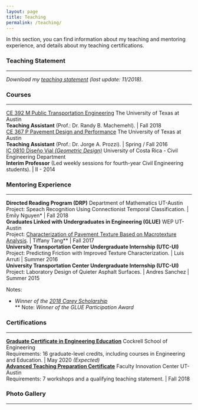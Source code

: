 ```yaml
---
layout: page
title: Teaching
permalink: /teaching/
---
```


In this section, you can find information about my teaching and mentoring experience, and details about my teaching certifications.

### Teaching Statement
___
<i>Download my [teaching statement](/downloads/teaching_statement.pdf) (last update: 11/2018).</i>

### Courses
___

[CE 392 M Public Transportation Engineering](/downloads/2018_syllabus.pdf) The University of Texas at Austin <br><b>Teaching Assistant</b> (Prof.: Dr. Randy B. Machemehl). | Fall 2018 <br>
[CE 367 P Pavement Design and Performance](/downloads/2016_syllabus.pdf) The University of Texas at Austin <br><b>Teaching Assistant</b> (Prof.: Dr. Jorge A. Prozzi). | Spring / Fall 2016 <br>
[IC 0810 Diseño Vial <i>(Geometric Design)</i>](/downloads/2014_programa.pdf) University of Costa Rica - Civil Engineering Department <br><b>Interim Professor</b> (Led weekly sessions for fourth-year Civil Engineering students). | II - 2014 <br>

### Mentoring Experience
___

<b>Directed Reading Program (DRP)</b> Department of Mathematics UT-Austin<br> Project: Speach Recognition Using Connectionist Temporal Classification. | Emily Nguyen*  | Fall 2018<br>
<b>Graduates Linked with Undergraduates in Engineering (GLUE)</b> WEP UT-Austin<br> Project: [Characterization of Pavement Texture Based on Macrotexture Analysis](/downloads/2017_GLUE.pdf). | Tiffany Tang** | Fall 2017<br>
<b>University Transportation Center Undergraduate Internship (UTC-UI)</b><br> Project: Predicting Friction with Improved Texture Characterization. | Luis Arruti | Summer 2016<br>
<b>University Transportation Center Undergraduate Internship (UTC-UI)</b><br> Project: Laboratory Design of Quieter Asphalt Surfaces. | Andres Sanchez | Summer 2015

Notes:<br>
 *  <i>Winner of the [2018 Carey Scholarship](https://www.ices.utexas.edu/about/news/531/)</i><br>
** Note: <i>Winner of the GLUE Participation Award</i>


### Certifications
___

<b>[Graduate Certificate in Engineering Education](http://www.engr.utexas.edu/graduate/certificate-engineering-education)</b> Cockrell School of Engineering<br>Requirements: 16 graduate-level credits, including courses in Engineering and Education. | May 2020 <i>(Expected)</i> <br>
<b>[Advanced Teaching Preparation Certificate](https://facultyinnovate.utexas.edu/gsd)</b> Faculty Innovation Center UT-Austin<br>Requirements: 7 workshops and a qualifying teaching statement. | Fall 2018<br>

### Photo Gallery
___
